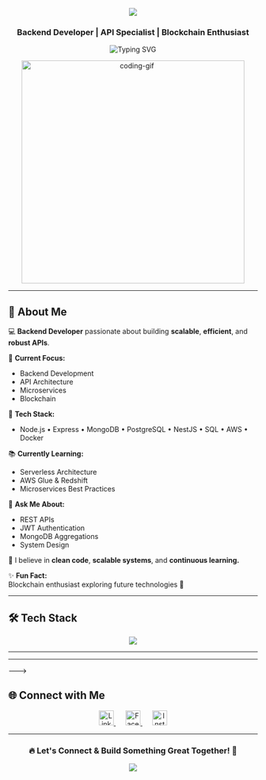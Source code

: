<p align="center">
  <img src="https://capsule-render.vercel.app/api?type=waving&color=0FF0FC&height=200&section=header&text=Hey%20There,%20I'm%20Mujeeb%20 &fontSize=40&fontColor=ffffff" />
</p>

<h3 align="center"> Backend Developer | API Specialist | Blockchain Enthusiast </h3>

<p align="center">
  <img src="https://readme-typing-svg.demolab.com?font=Fira+Code&weight=500&size=24&pause=1000&color=0FF0FC&center=true&vCenter=true&width=450&lines=Hi+%F0%9F%91%8B%2C+I'm+Mujeeb!;Backend+Developer!;Let's+build+something+awesome+" alt="Typing SVG" />
</p>

<p align="center">
  <img src="https://media.giphy.com/media/qgQUggAC3Pfv687qPC/giphy.gif" width="450" alt="coding-gif" />
</p>

---

## 🚀 About Me

💻 **Backend Developer** passionate about building **scalable**, **efficient**, and **robust APIs**.

🌟 **Current Focus:**
- Backend Development
- API Architecture
- Microservices
- Blockchain

🔧 **Tech Stack:**
- Node.js • Express • MongoDB • PostgreSQL • NestJS • SQL • AWS • Docker

📚 **Currently Learning:**
- Serverless Architecture
- AWS Glue & Redshift
- Microservices Best Practices

💬 **Ask Me About:**
- REST APIs
- JWT Authentication
- MongoDB Aggregations
- System Design

🧠 I believe in **clean code**, **scalable systems**, and **continuous learning.**

✨ **Fun Fact:**  
Blockchain enthusiast exploring future technologies 🚀

---

## 🛠️ Tech Stack

<p align="center">
  <img src="https://skillicons.dev/icons?i=nodejs,express,nestjs,mongodb,postgres,aws,docker,git,javascript" />
</p>

---
<!---
## 📈 GitHub Metrics
<p align="center">
  <img src="https://raw.githubusercontent.com/mujeeb3904/mujeeb3904/main/github-metrics.svg" alt="GitHub Metrics" />
</p>
--->

<!-- You need to set up github-metrics action in your profile repository to generate this file -->

---

<!---
## 🐍 Contribution Snake

<p align="center">
  <img src="https://github.com/mujeeb3904/mujeeb3904/blob/output/github-contribution-grid-snake.svg" alt="Contribution Snake" />
</p>

<!-- You need to set up GitHub Actions for the snake animation to work -->

--->

## 🌐 Connect with Me

<p align="center">

  <a href="https://www.linkedin.com/in/mujeeb-ur-rehman-8717811b7/" target="_blank" style="margin: 0 10px;">
    <img src="https://cdn.jsdelivr.net/npm/simple-icons@v9/icons/linkedin.svg" width="30" height="30" alt="LinkedIn" />
  </a>
  <a href="https://www.facebook.com/mujeeb.blouch.007" target="_blank" style="margin: 0 10px;">
    <img src="https://cdn.jsdelivr.net/npm/simple-icons@v9/icons/facebook.svg" width="30" height="30" alt="Facebook" />
  </a>

  <a href="https://www.instagram.com/mujeeb__blouch/" target="_blank" style="margin: 0 10px;">
    <img src="https://cdn.jsdelivr.net/npm/simple-icons@v9/icons/instagram.svg" width="30" height="30" alt="Instagram" />
  </a>
</p>

---

<h3 align="center">🔥 Let's Connect & Build Something Great Together! 🚀</h3>

<p align="center">
  <img src="https://capsule-render.vercel.app/api?type=waving&color=0FF0FC&height=150&section=footer" />
</p>
